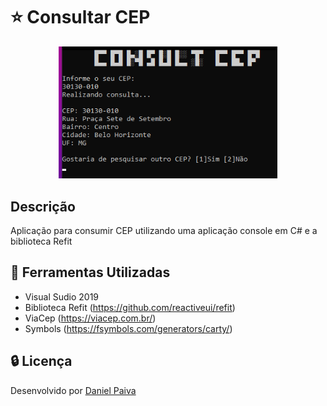 # :star: Consultar CEP

<p align="center">
  <a href="#">
    <img src="./image/consult-cep.png" width="350" title="Daniel Paiva">
  </a>
</p>

## Descrição
Aplicação para consumir CEP utilizando uma aplicação console em C# e a biblioteca Refit

## :toolbox: Ferramentas Utilizadas
- Visual Sudio 2019
- Biblioteca Refit (https://github.com/reactiveui/refit)
- ViaCep (https://viacep.com.br/)
- Symbols (https://fsymbols.com/generators/carty/)

## :lock: Licença
Desenvolvido por <a href="https://www.linkedin.com/in/danhpaiva/">Daniel Paiva</a>